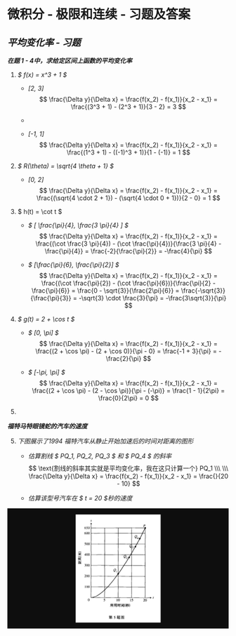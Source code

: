 # 微积分 - 极限和连续 - 习题及答案


## ***平均变化率 - 习题***

***在题 1 - 4中，求给定区间上函数的平均变化率***

1. *$ f(x) = x^3 + 1 $*

   * *[2, 3]*
     $$
     \frac{\Delta y}{\Delta x} = \frac{f(x_2) - f(x_1)}{x_2 - x_1} = \frac{(3^3 + 1) - (2^3 + 1)}{3 - 2} = 3
     $$

   * 

   * *[-1, 1]*
     $$
     \frac{\Delta y}{\Delta x} = \frac{f(x_2) - f(x_1)}{x_2 - x_1} = \frac{(1^3 + 1) - ((-1)^3 + 1)}{1 - (-1)} = 1
     $$

2. *$ R(\theta) = \sqrt{4 \theta + 1} $*

   * *[0, 2]*
     $$
     \frac{\Delta y}{\Delta x} = \frac{f(x_2) - f(x_1)}{x_2 - x_1} = \frac{(\sqrt{4 \cdot 2 + 1}) - (\sqrt{4 \cdot 0 + 1})}{2 - 0} = 1
     $$

3. $ h(t) = \cot t $

   * *$ [ \frac{\pi}{4}, \frac{3 \pi}{4} ] $*
     $$
     \frac{\Delta y}{\Delta x} 
     = \frac{f(x_2) - f(x_1)}{x_2 - x_1} 
     = \frac{(\cot \frac{3 \pi}{4}) - (\cot \frac{\pi}{4})}{\frac{3 \pi}{4} - \frac{\pi}{4}}
     = \frac{-2}{\frac{\pi}{2}}
     = -\frac{4}{\pi}
     $$

   * *$ [\frac{\pi}{6}, \frac{\pi}{2}] $*
     $$
     \frac{\Delta y}{\Delta x} 
     = \frac{f(x_2) - f(x_1)}{x_2 - x_1} 
     = \frac{(\cot \frac{\pi}{2}) - (\cot \frac{\pi}{6})}{\frac{\pi}{2} - \frac{\pi}{6}}
     = \frac{0 - \sqrt{3}}{\frac{2\pi}{6}}
     = \frac{-\sqrt{3}}{\frac{\pi}{3}}
     = -\sqrt{3} \cdot \frac{3}{\pi}
     = -\frac{3\sqrt{3}}{\pi}
     $$

4. *$ g(t) = 2 + \cos t $*

   * *$ [0, \pi] $*
     $$
     \frac{\Delta y}{\Delta x} 
     = \frac{f(x_2) - f(x_1)}{x_2 - x_1}
     = \frac{(2 + \cos \pi) - (2 + \cos 0)}{\pi - 0}
     = \frac{-1 + 3}{\pi}
     = -\frac{2}{\pi}
     $$
   
   * *$ [-\pi, \pi] $*
     $$
     \frac{\Delta y}{\Delta x} 
     = \frac{f(x_2) - f(x_1)}{x_2 - x_1}
     = \frac{(2 + \cos \pi) - (2 - \cos \pi)}{\pi - (-\pi)}
     = \frac{1 - 1}{2\pi}
     = \frac{0}{2\pi}
     = 0
     $$
   
5. 

***福特马特眼镜蛇的汽车的速度***

5. *下图展示了1994 福特汽车从静止开始加速后的时间对距离的图形*

   * *估算割线 $ PQ_1, PQ_2, PQ_3 $ 和 $ PQ_4 $ 的斜率*
     $$
     \text{割线的斜率其实就是平均变化率，我在这只计算一个} PQ_1
     \\\ \\\
     \frac{\Delta y}{\Delta x} 
     = \frac{f(x_2) - f(x_1)}{x_2 - x_1}
     = \frac{}{20 - 10}
     $$

   * *估算该型号汽车在 $ t = 20 $秒的速度*

![image-20250820082102461](https://raw.githubusercontent.com/vlicecream/cloudImage/main/image-20250820082102461.png)

